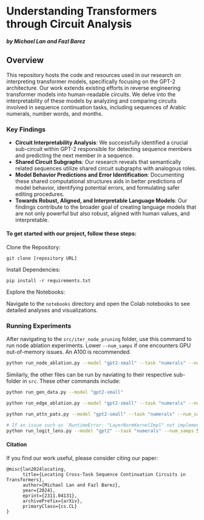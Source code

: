# Understanding Transformers through Circuit Analysis 
##### by Michael Lan and Fazl Barez

## Overview

This repository hosts the code and resources used in our research on interpreting transformer models, specifically focusing on the GPT-2 architecture. Our work extends existing efforts in reverse engineering transformer models into human-readable circuits. We delve into the interpretability of these models by analyzing and comparing circuits involved in sequence continuation tasks, including sequences of Arabic numerals, number words, and months.

### Key Findings

- **Circuit Interpretability Analysis**: We successfully identified a crucial sub-circuit within GPT-2 responsible for detecting sequence members and predicting the next member in a sequence.
- **Shared Circuit Subgraphs**: Our research reveals that semantically related sequences utilize shared circuit subgraphs with analogous roles.
- **Model Behavior Predictions and Error Identification**: Documenting these shared computational structures aids in better predictions of model behavior, identifying potential errors, and formulating safer editing procedures.
- **Towards Robust, Aligned, and Interpretable Language Models**: Our findings contribute to the broader goal of creating language models that are not only powerful but also robust, aligned with human values, and interpretable.


#### To get started with our project, follow these steps:

Clone the Repository: 

`` git clone [repository URL] ``

Install Dependencies:

`` pip install -r requirements.txt ``

Explore the Notebooks:

Navigate to the ``notebooks`` directory and open the Colab notebooks to see detailed analyses and visualizations.

### Running Experiments

After navigating to the `src/iter_node_pruning` folder, use this command to run node ablation experiments. Lower `--num_samps` if one encounters GPU out-of-memory issues. An A100 is recommended.

```bash
python run_node_ablation.py --model "gpt2-small" --task "numerals" --num_samps 512 --threshold 20 --one_iter
```

Similarly, the other files can be run by naviating to their respective sub-folder in `src`. These other commands include:

```bash
python run_gen_data.py --model "gpt2-small" 

python run_edge_ablation.py --model "gpt2-small" --task "numerals" --num_samps 512 --threshold 0.8

python run_attn_pats.py --model "gpt2-small" --task "numerals" --num_samps 128 

# If an issue such as `RuntimeError: "LayerNormKernelImpl" not implemented for 'Half'`, it could be due to the GPU not being powerful enough.
python run_logit_lens.py --model "gpt2" --task "numerals" --num_samps 512
```

#### Citation
If you find our work useful, please consider citing our paper:

```
@misc{lan2024locating,
      title={Locating Cross-Task Sequence Continuation Circuits in Transformers}, 
      author={Michael Lan and Fazl Barez},
      year={2024},
      eprint={2311.04131},
      archivePrefix={arXiv},
      primaryClass={cs.CL}
}

```
